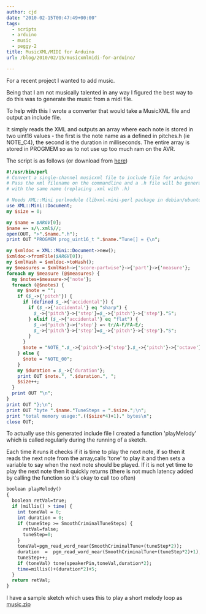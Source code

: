 ```yaml
---
author: cjd
date: "2010-02-15T00:47:49+00:00"
tags:
  - scripts
  - arduino
  - music
  - peggy-2
title: MusicXML/MIDI for Arduino
url: /blog/2010/02/15/musicxmlmidi-for-arduino/

---
```

For a recent project I wanted to add music.

Being that I am not musically talented in any way I figured the best way to do this was to generate the music from a midi file.

To help with this I wrote a converter that would take a MusicXML file and output an include file.

It simply reads the XML and outputs an array where each note is stored in two uint16 values - the first is the note name as a defined in pitches.h (ie NOTE\_C4), the second is the duration in milliseconds.   The entire array is stored in PROGMEM so as to not use up too much ram on the AVR.

The script is as follows (or download from [here](/files/arduino/convert_xml.pl))

``` perl
#!/usr/bin/perl
# Convert a single-channel musicxml file to include file for arduino
# Pass the xml filename on the commandline and a .h file will be generated
# with the same name (replacing .xml with .h)

# Needs XML::Mini perlmodule (libxml-mini-perl package in debian/ubuntu)
use XML::Mini::Document;
my $size = 0;

my $name = $ARGV[0];
$name =~ s/\.xml$//;
open(OUT, ">".$name.".h");
print OUT "PROGMEM prog_uint16_t ".$name."Tune[] = {\n";

my $xmldoc = XML::Mini::Document->new();
$xmldoc->fromFile($ARGV[0]);
my $xmlHash = $xmldoc->toHash();
my $measures = $xmlHash->{'score-partwise'}->{'part'}->{'measure'};
foreach my $measure (@$measures) {
  my $notes=$measure->{'note'};
  foreach (@$notes) {
    my $note = "";
    if ($_->{'pitch'}) {
      if (defined $_->{'accidental'}) {
        if ($_->{'accidental'} eq "sharp") {
          $_->{'pitch'}->{'step'}=$_->{'pitch'}->{'step'}."S";
        } elsif ($_->{'accidental'} eq "flat") {
          $_->{'pitch'}->{'step'} =~ tr/A-F/FA-E/;
          $_->{'pitch'}->{'step'}=$_->{'pitch'}->{'step'}."S";
        }
      }
      $note = "NOTE_".$_->{'pitch'}->{'step'}.$_->{'pitch'}->{'octave'};
    } else {
      $note = "NOTE_00";
    }
    my $duration = $_->{'duration'};
    print OUT $note.", ".$duration.", ";
    $size++;
  }
  print OUT "\n";
}
print OUT "};\n";
print OUT "byte ".$name."TuneSteps = ".$size.";\n";
print "total memory usage:".(($size*4)+1)." bytes\n";
close OUT;

```

To actually use this generated include file I created a function 'playMelody' which is called regularly during the running of a sketch.

Each time it runs it checks if it is time to play the next note, if so then it reads the next note from the array,calls 'tone' to play it and then sets a variable to say when the next note should be played.   If it is not yet time to play the next note then it quickly returns (there is not much latency added by calling the function so it's okay to call too often)

``` perl
boolean playMelody()
{
  boolean retVal=true;
  if (millis() > time) {
    int toneVal = 0;
    int duration = 0;
    if (tuneStep >= SmoothCriminalTuneSteps) {
      retVal=false;
      tuneStep=0;
    }
    toneVal=pgm_read_word_near(SmoothCriminalTune+(tuneStep*2));
    duration  =  pgm_read_word_near(SmoothCriminalTune+(tuneStep*2)+1);
    tuneStep++;
    if (toneVal) tone(speakerPin,toneVal,duration*2);
    time=millis()+(duration*2)+5;
  }
  return retVal;
}

```

I have a sample sketch which uses this to play a short melody loop as [music.zip](/files/arduino/music.zip)
